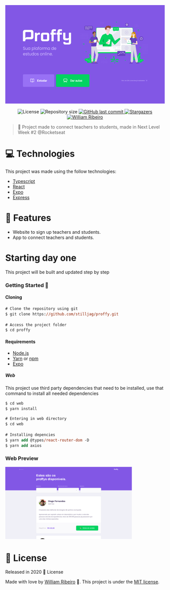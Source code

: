 [node-url]: https://nodejs.org/en
[yarn-url]: https://classic.yarnpkg.com/
[npm-url]:  https://www.npmjs.com/
[expo-url]: https://expo.io/

<p align="center">
   <img src="./.github/web-landing.png" alt="Proffy" width="650" height="310"/>
</p>

<p align="center">	

 <img alt="License" src="https://img.shields.io/badge/license-MIT-8257E5">

  <img alt="Repository size" src="https://img.shields.io/github/repo-size/stilljag/proffy?color=774DD6" >
  
  <a href="https://github.com/stilljag/proffy/commits/master">  
  
  
  <img alt="GitHub last commit" src="https://img.shields.io/github/last-commit/stilljag/proffy?color=774DD6">
  </a> 

  
 
  <a href="https://github.com/stilljag/proffy/stargazers">
    <img alt="Stargazers" src="https://img.shields.io/github/stars/stilljag/proffy?color=8257E5&logo=github">
  </a>
     <a href="https://www.linkedin.com/in/william-ribeiro-0b5ab911a/">
      <img alt="William Ribeiro" src="https://img.shields.io/badge/-WilliamRibeiro-8257e5?style=flat&logo=Linkedin&logoColor=white" />
   </a>

</p>

> :rocket: Project made to connect teachers to students, made in Next Level Week #2 @Rocketseat

# :computer: Technologies
This project was made using the follow technologies:

* [Typescript](https://www.typescriptlang.org/)      
* [React](https://reactjs.org/)      
* [Expo](https://expo.io/)       
* [Express](https://expressjs.com/)      

# :rocket: Features

* Website to sign up teachers and students.
* App to connect teachers and students.

# Starting day one

This project will be built and updated step by step

### Getting Started 🚀

#### Cloning

```ps
# Clone the repository using git
$ git clone https://github.com/stilljag/proffy.git

# Access the project folder
$ cd proffy
```

#### Requirements
* [Node.js][node-url]
* [Yarn][yarn-url] or [npm][npm-url]
* [Expo][expo-url]

##### Web

This project use third party dependencies that need to be installed, use that command to install all needed dependencies

```ps
$ cd web
$ yarn install
```

```ps
# Entering in web directory
$ cd web

# Installing depencies
$ yarn add @types/react-router-dom -D
$ yarn add axios
```



### Web Preview
<div>
   
   <img src="./.github/web-list.png" width="400px">
</div>


# :closed_book: License

Released in 2020 :closed_book: License

Made with love by [William Ribeiro](https://github.com/stilljag) 🚀.
This project is under the [MIT license](./LICENSE).



